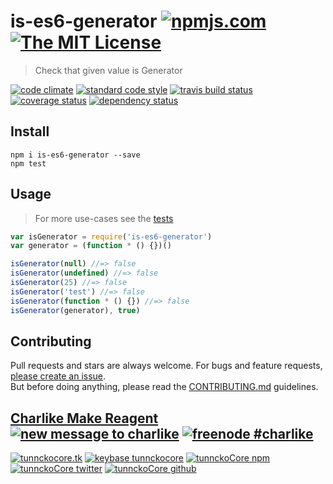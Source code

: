 # is-es6-generator [![npmjs.com][npmjs-img]][npmjs-url] [![The MIT License][license-img]][license-url] 

> Check that given value is Generator

[![code climate][codeclimate-img]][codeclimate-url] [![standard code style][standard-img]][standard-url] [![travis build status][travis-img]][travis-url] [![coverage status][coveralls-img]][coveralls-url] [![dependency status][david-img]][david-url]


## Install
```
npm i is-es6-generator --save
npm test
```


## Usage
> For more use-cases see the [tests](./test.js)

```js
var isGenerator = require('is-es6-generator')
var generator = (function * () {})()

isGenerator(null) //=> false
isGenerator(undefined) //=> false
isGenerator(25) //=> false
isGenerator('test') //=> false
isGenerator(function * () {}) //=> false
isGenerator(generator), true)
```


## Contributing

Pull requests and stars are always welcome. For bugs and feature requests, [please create an issue](https://github.com/tunnckoCore/is-es6-generator/issues/new).  
But before doing anything, please read the [CONTRIBUTING.md](./CONTRIBUTING.md) guidelines.


## [Charlike Make Reagent](http://j.mp/1stW47C) [![new message to charlike][new-message-img]][new-message-url] [![freenode #charlike][freenode-img]][freenode-url]

[![tunnckocore.tk][author-www-img]][author-www-url] [![keybase tunnckocore][keybase-img]][keybase-url] [![tunnckoCore npm][author-npm-img]][author-npm-url] [![tunnckoCore twitter][author-twitter-img]][author-twitter-url] [![tunnckoCore github][author-github-img]][author-github-url]


[npmjs-url]: https://www.npmjs.com/package/is-es6-generator
[npmjs-img]: https://img.shields.io/npm/v/is-es6-generator.svg?label=is-es6-generator

[license-url]: https://github.com/tunnckoCore/is-es6-generator/blob/master/LICENSE.md
[license-img]: https://img.shields.io/badge/license-MIT-blue.svg


[codeclimate-url]: https://codeclimate.com/github/tunnckoCore/is-es6-generator
[codeclimate-img]: https://img.shields.io/codeclimate/github/tunnckoCore/is-es6-generator.svg

[travis-url]: https://travis-ci.org/tunnckoCore/is-es6-generator
[travis-img]: https://img.shields.io/travis/tunnckoCore/is-es6-generator.svg

[coveralls-url]: https://coveralls.io/r/tunnckoCore/is-es6-generator
[coveralls-img]: https://img.shields.io/coveralls/tunnckoCore/is-es6-generator.svg

[david-url]: https://david-dm.org/tunnckoCore/is-es6-generator
[david-img]: https://img.shields.io/david/dev/tunnckoCore/is-es6-generator.svg

[standard-url]: https://github.com/feross/standard
[standard-img]: https://img.shields.io/badge/code%20style-standard-brightgreen.svg


[author-www-url]: http://www.tunnckocore.tk
[author-www-img]: https://img.shields.io/badge/www-tunnckocore.tk-fe7d37.svg

[keybase-url]: https://keybase.io/tunnckocore
[keybase-img]: https://img.shields.io/badge/keybase-tunnckocore-8a7967.svg

[author-npm-url]: https://www.npmjs.com/~tunnckocore
[author-npm-img]: https://img.shields.io/badge/npm-~tunnckocore-cb3837.svg

[author-twitter-url]: https://twitter.com/tunnckoCore
[author-twitter-img]: https://img.shields.io/badge/twitter-@tunnckoCore-55acee.svg

[author-github-url]: https://github.com/tunnckoCore
[author-github-img]: https://img.shields.io/badge/github-@tunnckoCore-4183c4.svg

[freenode-url]: http://webchat.freenode.net/?channels=charlike
[freenode-img]: https://img.shields.io/badge/freenode-%23charlike-5654a4.svg

[new-message-url]: https://github.com/tunnckoCore/messages
[new-message-img]: https://img.shields.io/badge/send%20me-message-green.svg
